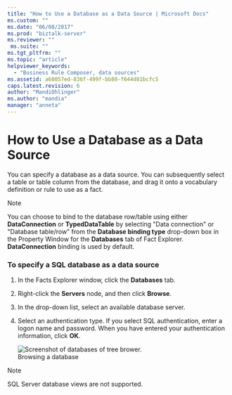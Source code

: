 ```yaml
---
title: "How to Use a Database as a Data Source | Microsoft Docs"
ms.custom: ""
ms.date: "06/08/2017"
ms.prod: "biztalk-server"
ms.reviewer: ""
 ms.suite: ""
ms.tgt_pltfrm: ""
ms.topic: "article"
helpviewer_keywords: 
  - "Business Rule Composer, data sources"
ms.assetid: a68057ed-836f-499f-bb80-f644d81bcfc5
caps.latest.revision: 6
author: "MandiOhlinger"
ms.author: "mandia"
manager: "anneta"
---
```

# How to Use a Database as a Data Source
You can specify a database as a data source. You can subsequently select a table or table column from the database, and drag it onto a vocabulary definition or rule to use as a fact.  
  
> [!NOTE]
>  You can choose to bind to the database row/table using either **DataConnection** or **TypedDataTable** by selecting "Data connection" or "Database table/row" from the **Database binding type** drop-down box in the Property Window for the **Databases** tab of Fact Explorer. **DataConnection** binding is used by default.  
  
### To specify a SQL database as a data source  
  
1.  In the Facts Explorer window, click the **Databases** tab.  
  
2.  Right-click the **Servers** node, and then click **Browse**.  
  
3.  In the drop-down list, select an available database server.  
  
4.  Select an authentication type. If you select SQL authentication, enter a logon name and password. When you have entered your authentication information, click **OK**.  
  
     ![Screenshot of databases of tree brower.](../core/media/ebiz-dbbrows.gif "ebiz_dbbrows")  
Browsing a database  
  
> [!NOTE]
>  SQL Server database views are not supported.